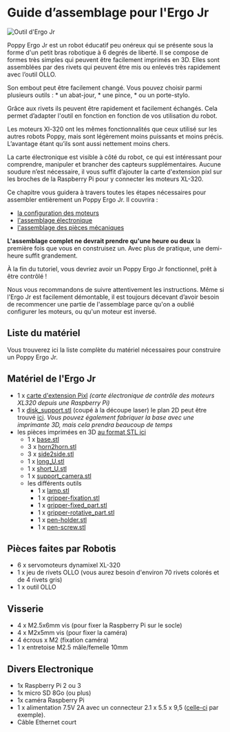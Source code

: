 # Guide d’assemblage pour l'Ergo Jr

![Outil d'Ergo Jr](img/ErgoJr.jpg)

Poppy Ergo Jr est un robot éducatif peu onéreux qui se présente sous la forme d'un petit bras robotique à 6 degrés de liberté. Il se compose de formes très simples qui peuvent être facilement imprimés en 3D. Elles sont assemblées par des rivets qui peuvent être mis ou enlevés très rapidement avec l’outil OLLO.

Son embout peut être facilement changé. Vous pouvez choisir parmi plusieurs outils : * un abat-jour, * une pince, * ou un porte-stylo.

Grâce aux rivets ils peuvent être rapidement et facilement échangés. Cela permet d’adapter l'outil en fonction en fonction de vos utilisation du robot.

Les moteurs Xl-320 ont les mêmes fonctionnalités que ceux utilisé sur les autres robots Poppy, mais sont légèrement moins puissants et moins précis. L’avantage étant qu’ils sont aussi nettement moins chers.

La carte électronique est visible à côté du robot, ce qui est intéressant pour comprendre, manipuler et brancher des capteurs supplémentaires. Aucune soudure n’est nécessaire, il vous suffit d’ajouter la carte d'extension pixl sur les broches de la Raspberry Pi pour y connecter les moteurs XL-320.

Ce chapitre vous guidera à travers toutes les étapes nécessaires pour assembler entièrement un Poppy Ergo Jr. Il couvrira :

- [la configuration des moteurs](motor-configuration.md)
- [l'assemblage électronique](electronic-assembly.md)
- [l'assemblage des pièces mécaniques](mechanical-construction.md)

**L'assemblage complet ne devrait prendre qu'une heure ou deux** la première fois que vous en construisez un. Avec plus de pratique, une demi-heure suffit grandement.

À la fin du tutoriel, vous devriez avoir un Poppy Ergo Jr fonctionnel, prêt à être contrôlé !

Nous vous recommandons de suivre attentivement les instructions. Même si l'Ergo Jr est facilement démontable, il est toujours décevant d’avoir besoin de recommencer une partie de l'assemblage parce qu'on a oublié configurer les moteurs, ou qu'un moteur est inversé.

<!-- Should be updated from https://github.com/poppy-project/poppy-ergo-jr/blob/master/doc/bom.md -->

## Liste du matériel

Vous trouverez ici la liste complète du matériel nécessaires pour construire un Poppy Ergo Jr.

## Matériel de l'Ergo Jr

- 1 x [carte d'extension Pixl](https://github.com/poppy-project/pixl) *(carte électronique de contrôle des moteurs XL320 depuis une Raspberry Pi)*
- 1 x [disk_support.stl](https://github.com/poppy-project/poppy-ergo-jr/blob/master/hardware/STL/disk_support.stl) (coupé à la découpe laser) le plan 2D peut être trouvé [ici](https://github.com/poppy-project/poppy-ergo-jr/tree/master/hardware/laser_cutting). *Vous pouvez également fabriquer la base avec une imprimante 3D, mais cela prendra beaucoup de temps*
- les pièces imprimées en 3D [au format STL ici](https://github.com/poppy-project/poppy-ergo-jr/tree/master/hardware/STL) 
  - 1 x [base.stl](https://github.com/poppy-project/poppy-ergo-jr/blob/master/hardware/STL/base.stl)
  - 3 x [horn2horn.stl](https://github.com/poppy-project/poppy-ergo-jr/blob/master/hardware/STL/horn2horn.stl)
  - 3 x [side2side.stl](https://github.com/poppy-project/poppy-ergo-jr/blob/master/hardware/STL/side2side.stl)
  - 1 x [long_U.stl](https://github.com/poppy-project/poppy-ergo-jr/blob/master/hardware/STL/long_U.stl)
  - 1 x [short_U.stl](https://github.com/poppy-project/poppy-ergo-jr/blob/master/hardware/STL/short_U.stl)
  - 1 x [support_camera.stl](https://github.com/poppy-project/poppy-ergo-jr/blob/master/hardware/STL/support_camera.stl)
  - les différents outils 
    - 1 x [lamp.stl](https://github.com/poppy-project/poppy-ergo-jr/blob/master/hardware/STL/tools/lamp.stl)
    - 1 x [gripper-fixation.stl](https://github.com/poppy-project/poppy-ergo-jr/blob/master/hardware/STL/tools/gripper-fixation.stl)
    - 1 x [gripper-fixed_part.stl](https://github.com/poppy-project/poppy-ergo-jr/blob/master/hardware/STL/tools/gripper-fixed_part.stl)
    - 1 x [gripper-rotative_part.stl](https://github.com/poppy-project/poppy-ergo-jr/blob/master/hardware/STL/tools/gripper-rotative_part.stl)
    - 1 x [pen-holder.stl](https://github.com/poppy-project/poppy-ergo-jr/blob/master/hardware/STL/tools/pen-holder.stl)
    - 1 x [pen-screw.stl](https://github.com/poppy-project/poppy-ergo-jr/blob/master/hardware/STL/tools/pen-screw.stl)

## Pièces faites par Robotis

- 6 x servomoteurs dynamixel XL-320
- 1 x jeu de rivets OLLO (vous aurez besoin d'environ 70 rivets colorés et de 4 rivets gris)
- 1 x outil OLLO

## Visserie

- 4 x M2.5x6mm vis (pour fixer la Raspberry Pi sur le socle)
- 4 x M2x5mm vis (pour fixer la caméra)
- 4 écrous x M2 (fixation caméra)
- 1 x entretoise M2.5 mâle/femelle 10mm

## Divers Electronique

- 1x Raspberry Pi 2 ou 3
- 1x micro SD 8Go (ou plus)
- 1x caméra Raspberry Pi
- 1 x alimentation 7.5V 2A avec un connecteur 2.1 x 5.5 x 9,5 ([celle-ci](http://fr.rs-online.com/web/p/alimentations-enfichables/7262814/?searchTerm=ECP-15-7.5E&relevancy-data=636F3D3226696E3D4931384E4B6E6F776E41734D504E266C753D6672266D6D3D6D61746368616C6C7061727469616C26706D3D5E5B5C707B4C7D5C707B4E647D2D2C2F255C2E5D2B2426706F3D313326736E3D592673743D4D414E5F504152545F4E554D4245522677633D424F5448267573743D4543502D31352D372E354526&sra=p) par exemple).
- Câble Ethernet court

<!--
TODO: assembly web interface
## Assembly web interface

Directly, from the web interface (see Chapter [Setup your Raspberry-Pi](#TODO) if you have not seen how to access it) you have access to a notebook presenting the assembly steps. It also allows the configuration of motors at the indicated steps.

It is the best way to easily assemble your robot as it will integrate all steps described in the following sections and moreover allows you to directly configure your motor so they are ready to use.
 -->